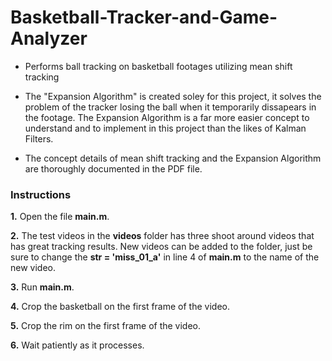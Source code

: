 # Basketball-Tracker-and-Game-Analyzer

- Performs ball tracking on basketball footages utilizing mean shift tracking

- The "Expansion Algorithm" is created soley for this project, it solves the problem of the tracker losing the ball when it temporarily dissapears in the footage. The Expansion Algorithm is a far more easier concept to understand and to implement in this project than the likes of Kalman Filters.

- The concept details of mean shift tracking and the Expansion Algorithm are thoroughly documented in the PDF file.

### Instructions

**1.** Open the file **main.m**.

**2.** The test videos in the **videos** folder has three shoot around videos that has great tracking results. New videos can be added to the folder, just be sure to change the **str = 'miss_01_a'** in line 4 of **main.m** to the name of the new video.

**3.** Run **main.m**.

**4.** Crop the basketball on the first frame of the video.

**5.** Crop the rim on the first frame of the video. 

**6.** Wait patiently as it processes.
